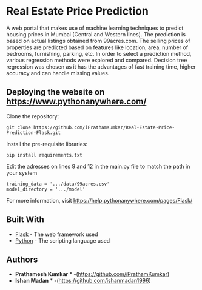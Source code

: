 # Real Estate Price Prediction

A web portal that makes use of machine learning techniques to predict housing prices in Mumbai (Central and Western lines). The prediction is based on actual listings obtained from 99acres.com. The selling prices of properties are predicted based on features like location, area, number of bedrooms, furnishing, parking, etc. In order to select a prediction method, various regression methods were explored and compared. Decision tree regression was chosen as it has the advantages of fast training time, higher accuracy and can handle missing values.

## Deploying the website on https://www.pythonanywhere.com/

Clone the repository:

```
git clone https://github.com/iPrathamKumkar/Real-Estate-Price-Prediction-Flask.git
```

Install the pre-requisite libraries:

```
pip install requirements.txt
```

Edit the adresses on lines 9 and 12 in the main.py file to match the path in your system

```
training_data = '.../data/99acres.csv'
model_directory = '.../model'
```

For more information, visit https://help.pythonanywhere.com/pages/Flask/

## Built With

* [Flask](http://flask.pocoo.org/docs/1.0/) - The web framework used
* [Python](https://www.python.org/doc/) - The scripting language used

## Authors

* **Prathamesh Kumkar** * -(https://github.com/iPrathamKumkar)
* **Ishan Madan** * -(https://github.com/ishanmadan1996)